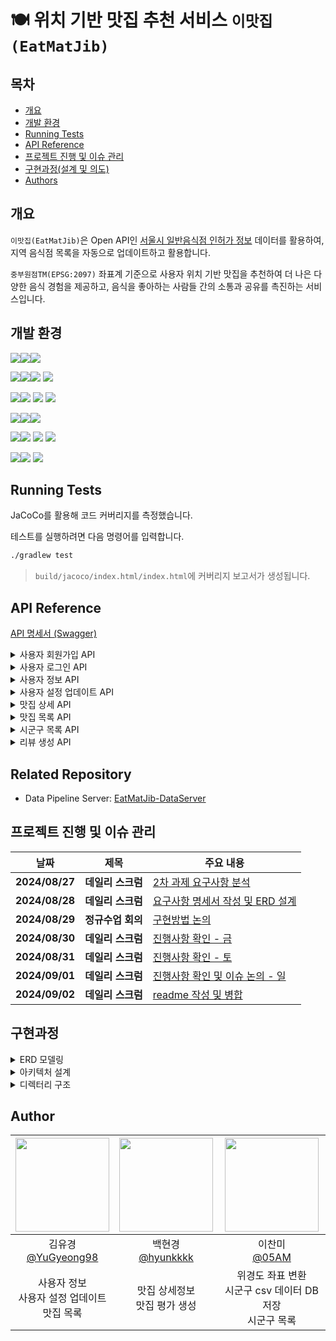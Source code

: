 # 🍽️ 위치 기반 맛집 추천 서비스 `이맛집(EatMatJib)`

## 목차

- [개요](#개요)
- [개발 환경](#skills)
- [Running Tests](#running-tests)
- [API Reference](#api-reference)
- [프로젝트 진행 및 이슈 관리](#프로젝트-진행-및-이슈-관리)
- [구현과정(설계 및 의도)](#구현과정설계-및-의도)
- [Authors](#authors)

## 개요

`이맛집(EatMatJib)`은 Open
API인 [서울시 일반음식점 인허가 정보](https://data.seoul.go.kr/dataList/OA-16094/S/1/datasetView.do) 데이터를 활용하여, 지역
음식점 목록을 자동으로 업데이트하고 활용합니다.

`중부원점TM(EPSG:2097)` 좌표계 기준으로 사용자 위치 기반 맛집을 추천하여 더 나은 다양한 음식 경험을 제공하고, 음식을 좋아하는 사람들 간의 소통과 공유를 촉진하는
서비스입니다.

## 개발 환경

<img src="https://img.shields.io/badge/Language-%23121011?style=for-the-badge"><img src="https://img.shields.io/badge/java-007396?style=for-the-badge&logo=OpenJDK&logoColor=white"><img src="https://img.shields.io/badge/17-515151?style=for-the-badge">

<img src="https://img.shields.io/badge/Framework-%23121011?style=for-the-badge"><img src="https://img.shields.io/badge/springboot-6DB33F?style=for-the-badge&logo=springboot&logoColor=white"><img src="https://img.shields.io/badge/3.3.2-515151?style=for-the-badge"> <img src="https://img.shields.io/badge/Spring Security-6DB33F?style=for-the-badge&logo=Spring Security&logoColor=white">

<img src="https://img.shields.io/badge/Database-%23121011?style=for-the-badge"><img src="https://img.shields.io/badge/MySQL-4479A1?style=for-the-badge&logo=MySQL&logoColor=white"> <img src="https://img.shields.io/badge/JPA-6DB33F?style=for-the-badge&logo=&logoColor=white"> <img src="https://img.shields.io/badge/querydsl-6DB33F?style=for-the-badge&logo=&logoColor=white">

<img src="https://img.shields.io/badge/Build-%23121011?style=for-the-badge"><img src="https://img.shields.io/badge/Gradle-02303A?style=for-the-badge&logo=Gradle&logoColor=white"><img src="https://img.shields.io/badge/8.8-515151?style=for-the-badge">

<img src="https://img.shields.io/badge/Deployment-%23121011?style=for-the-badge"><img src="https://img.shields.io/badge/aws%20EC2-FF9900?style=for-the-badge&logo=Amazon%20EC2&logoColor=white"> <img src="https://img.shields.io/badge/flyway-CC0200?style=for-the-badge&logo=flyway&logoColor=white"> <img src="https://img.shields.io/badge/aws rds-527FFF?style=for-the-badge&logo=amazonrds&logoColor=white">

<img src="https://img.shields.io/badge/version control-%23121011?style=for-the-badge"><img src="https://img.shields.io/badge/git-F05032?style=for-the-badge&logo=git&logoColor=white"> <img src="https://img.shields.io/badge/github-181717?style=for-the-badge&logo=github&logoColor=white">

## Running Tests

JaCoCo를 활용해 코드 커버리지를 측정했습니다.

테스트를 실행하려면 다음 명령어를 입력합니다.

```bash
./gradlew test
```

> `build/jacoco/index.html/index.html`에 커버리지 보고서가 생성됩니다.

## API Reference

[API 명세서 (Swagger)](http://43.202.246.107:9010/swagger-ui/index.html#/)

<details>
<summary>사용자 회원가입 API</summary>

> 사용자는 계정, 비밀번호로 회원가입이 가능합니다.

```java
POST /api/v1/members/register
```

#### Request

```json
{
  "account": "tenten",
  "password": "password12!"
}
```

| Field      | Type     | Description |
|------------|----------|-------------|
| `account`  | `String` | 계정          |
| `password` | `String` | 비밀번호        |

#### Response

**1. 201 Created**

```json
HTTP/1.1 201
Content-Type: application/json

{
  "memberId": "1"
}
```

| Field      | Type   | Description |
|------------|--------|-------------|
| `memberId` | `Long` | 사용자 id      |

**2. 400 Bad Request**

```json
HTTP/1.1 400
Content-Type: application/json

{
  "message": "잘못된 요청입니다. 입력값을 확인하고 다시 시도해주세요.",
  "detail": [
    "계정은 1~50자만 가능합니다.",
    "계정은 필수 입력입니다.",
    "비밀번호는 필수 입력입니다.",
    "비밀번호는 1) 최소 10자 이상, 2) 숫자/문자/특수문자(!@#$%^&*) 중 2가지 이상 포함, 3) 3회 이상 연속되는 문자를 사용할 수 없습니다."
  ]
}
```

**3. 409 Conflict**

```json
HTTP/1.1 409
Content-Type: application/json

{
  "message": "이미 사용중인 계정입니다."
}
```

</details>

<details>
<summary>사용자 로그인 API</summary>

> 사용자는 계정, 비밀번호로 로그인이 가능하고, 로그인이 성공하면 JWT가 발급됩니다.

```java
POST /api/v1/members/login
```

#### Request

```json
{
  "account": "tenten",
  "password": "password12!"
}
```

| Field      | Type     | Description |
|------------|----------|-------------|
| `account`  | `String` | 계정          |
| `password` | `String` | 비밀번호        |

#### Response

**1. 200 Ok**

```json
HTTP/1.1 200
Content-Type: application/json

{
  "account": "tenten",
  "accessToken": "eyJhbGciOiJIUzM4NCJ9.eyJzdWIiOiJ0ZW50ZW4yIiwicm9sZSI6IlBSRV9NRU1CRVIiLCJhY2NvdW50IjoidGVudGVuMiIsImlhdCI6MTcyNDU5NTI3NiwiZXhwIjoxNzI4MTk1Mjc2fQ.kHK0gWjmKkJSjJCWCnoSmP3pGnT5O9OWOf74iQ-yupl7TzenIEXJvzu00UT0dxYq",
  "refreshToken": "eyJhbGciOiJIUzM4NCJ9.eyJleHAiOjI5MzQxOTUyNzZ9.mzsurji239LQi8mVYlW_f6Flld9zt36Sh5X9J2RamlymONrRjek13inUabyB4KO8"
}
```

| Field          | Type     | Description |
|----------------|----------|-------------|
| `account`      | `String` | 계정          |
| `accessToken`  | `String` | JWT 액세스 토큰  |
| `refreshToken` | `String` | JWT 리프레시 토큰 |

**2. 400 Bad Request**

```json
HTTP/1.1 400
Content-Type: application/json

{
  "message": "잘못된 요청입니다. 입력값을 확인하고 다시 시도해주세요.",
  "detail": [
    "계정은 필수 입력입니다.",
    "비밀번호는 필수 입력입니다."
  ]
}
```

**3. 401 Unauthorized**

```json
HTTP/1.1 401
Content-Type: application/json

{
  "message": "존재하지 않는 계정입니다."
}
```

```json
HTTP/1.1 401
Content-Type: application/json

{
  "message": "비밀번호를 잘못 입력했습니다."
}
```

**4. 403 Forbidden**

```json
HTTP/1.1 403
Content-Type: application/json

{
  "message": "서비스 회원이 아닙니다. 이메일 인증을 먼저 해주세요."
}
```

</details>

<details>
<summary>사용자 정보 API</summary>

> 비밀번호를 제외한 모든 사용자 정보를 조회합니다.

```java
GET /api/v1/members/info
```

#### Response

**1. 200 Ok**

```json
HTTP/1.1 200
Content-Type: application/json

{
  "id": "1",
  "account": "tenten",
  "x": "200000.123456789",
  "y": "200000.123456789",
  "isRecommendationActive": "true",
  "joindAt": "2024-09-02"
}
```

| Field                    | Type         | Description    |
|--------------------------|--------------|----------------|
| `id`                     | `Long`       | 사용자 id         |
| `account`                | `String`     | 계정             |
| `x`                      | `BigDecimal` | x 좌표           |
| `y`                      | `BigDecimal` | y 좌표           |
| `isRecommendationActive` | `Boolean`    | 점심 추천 기능 사용 여부 |
| `joindAt`                | `LocalDate`  | 가입 날짜          |

**2. 404 Not Found**

```json
HTTP/1.1 404
Content-Type: application/json

{
  "message": "존재하지 않는 멤버입니다."
}
```

</details>

<details>
<summary>사용자 설정 업데이트 API</summary>

> 사용자의 위치(x, y 좌표) 및 점심 추천 기능 사용 여부를 업데이트합니다.

```java
PATCH /api/v1/members/info
```

#### Request

```json
{
  "lat": "37.5665",
  "lon": "126.9780",
  "isRecommendationActive": true
}
```

| Field                    | Type      | Description    |
|--------------------------|-----------|----------------|
| `lat`                    | `Double`  | 위도             |
| `lon`                    | `Double`  | 경도             |
| `isRecommendationActive` | `Boolean` | 점심 추천 기능 사용 여부 |

#### Response

**1. 200 Ok**

```json
HTTP/1.1 200
Content-Type: application/json

{
  "x": "200000.123456789",
  "y": "200000.123456789",
  "isRecommendationActive": true,
}
```

| Field                    | Type         | Description    |
|--------------------------|--------------|----------------|
| `x`                      | `BigDecimal` | x 좌표           |
| `y`                      | `BigDecimal` | y 좌표           |
| `isRecommendationActive` | `Boolean`    | 점심 추천 기능 사용 여부 |

**2. 404 Not Found**

```json
HTTP/1.1 404
Content-Type: application/json

{
  "message": "존재하지 않는 멤버입니다."
}
```

</details>

<details>
<summary>맛집 상세 API</summary>

> 사용자가 음식점의 상세 정보를 조회합니다.

```
GET /api/v1/restaurants/{restaurandId}/detail
```

#### response

**1. 200 OK**
```json
HTTP/1.1 200
Content-Type: application/json
[
  {
  "id": 1,
  "name": "김밥천국",
  "zipCode": "12345",
  "address": "서울시 강남구",
  "cuisine": "양식",
  "x": 0E-10,
  "y": 0E-10,
  "phoneNumber": "010-2",
  "homepageUrl": "http://",
  "avgScore": 0.00,
  "viewCount": 10,
  "updatedAt": "2023-01-01T14:00:00",
  "reviews": [
  {
  "id": 2,
  "content": "짱",
  "score": 5,
  "createdAt": "2024-09-02T14:00:00"
  }
]
```

**2. 404 Not Found**
```json
HTTP/1.1 404
Content-Type: application/json

{
  "message" : "음식점이 존재하지 않습니다."
}
```
</details>

<details>
<summary>맛집 목록 API</summary>

> 사용자 위도, 경도 위치에서 범위(1, 5, 10km) 이내의 맛집 목록을 조회합니다.

```java
GET /api/v1/restaurants
```

#### Request

| Parameter    | Type     | Default Value | Description |
|:-------------|:---------|:--------------|:------------|
| `lat`        | `double` | 필수 값          | 위도          |
| `lon`        | `double` | 필수 값          | 경도          |
| `range`      | `int`    | 필수 값          | 범위(km)      |
| `keyword`    | `String` | 선택 값          | 검색어         |
| `filterBy`   | `String` | 선택 값          | 필터링 기준      |
| `orderBy`    | `String` | distance,rate | 정렬 기준       |
| `pageNumber` | `int`    | 0             | 페이지 번호      |
| `pageSize`   | `int`    | 10            | 페이지 크기      |

#### Response

**1. 200 Ok**

```json
HTTP/1.1 200
Content-Type: application/json

[
{
  "id": "1",
  "name": "치카바",
  "address": "서울특별시 송파구 송이로20길 12-1, 1층 101호 (가락동)",
  "zipCode": "05712",
  "cuisine": "일식",
  "phoneNumber": "02 448 6648",
  "homepageUrl": "https://chikaba.com",
  "avgScore": "4.5"
},
...
{
  "id": "2",
  "name": "매취랑 동대문점",
  "address": "서울특별시 중구 을지로6가 18-137",
  "zipCode": "05713",
  "cuisine": "한식",
  "phoneNumber": "02 448 6649",
  "homepageUrl": "https://dongdaemun.com",
  "avgScore": "4.3"
}
]
```

| Parameter     | Type         | Description |
|:--------------|:-------------|:------------|
| `id`          | `Long`       | 사업장명 id     |
| `name`        | `String`     | 사업장명        |
| `address`     | `String`     | 주소          |
| `zipCode`     | `String`     | 우편번호        |
| `cuisine`     | `String`     | 업태구분명       |
| `phoneNumber` | `String`     | 전화번호        |
| `homepageUrl` | `String`     | 홈페이지 주소     |
| `avgScore`    | `BigDecimal` | 평점          |

**2. 404 Not Found**

```json
HTTP/1.1 404
Content-Type: application/json

{
  "message": "존재하지 않는 멤버입니다."
}
```

</details>

</details>

<details>
<summary>시군구 목록 API</summary>

> 서울시의 시군구 목록을 조회합니다.

```java
GET /api/v1/regions
```

#### Response

**1. 200 Ok**

```json
HTTP/1.1 200
Content-Type: application/json

[
  {
  "city": "서울",
  "district": "강남구"
  },
        ...
  {
  "city": "서울",
  "district": "중랑구"
  }
]
```

| Field      | Type     | Description |
|------------|----------|-------------|
| `city`     | `String` | 시-도        |
| `district` | `String` | 시군구       |
</details>

<details>
<summary>리뷰 생성 API</summary>

> 사용자가 음식점의 리뷰를 생성합니다.

```
POST /api/v1/reviews
```

#### request
| Parameter   | Type     | Default Value           | Description |
| :--------   | :------- | :-------------------    |:------------|
| `memberAccount`    | `String`|     		| 	멤버 계정명		   |
| `restaurantId` | `Long` |    			| 	음식점 id			  |
| `content` | `String` |  ""    			| 	리뷰 내용				  |
| `score` | `Int` | 5     | 	점수         |

#### response

**1. 201 Created**
```json
HTTP/1.1 201
Content-Type: application/json

{
  "message": "리뷰가 생성되었습니다."
}
```

**2. 404 Not Found**
```json
HTTP/1.1 404
Content-Type: application/json

{
  "message" : "존재하지 않는 멤버입니다."
}
```

**3. 404 Not Found**
```json
HTTP/1.1 404
Content-Type: application/json

{
  "message" : "음식점이 존재하지 않습니다."
}
```
</details>

## Related Repository
- Data Pipeline Server: 
[EatMatJib-DataServer](https://github.com/team-TEN-TEN/EatMatJib-DataServer)

## 프로젝트 진행 및 이슈 관리

| 날짜             | 제목          | 주요 내용                                                                                        |
|----------------|-------------|----------------------------------------------------------------------------------------------|
| **2024/08/27** | **데일리 스크럼** | [2차 과제 요구사항 분석](https://sebel.notion.site/2-f0ffe0256531438cae2cb64b73526bf1?pvs=4)          |
| **2024/08/28** | **데일리 스크럼** | [요구사항 명세서 작성 및 ERD 설계](https://sebel.notion.site/ERD-d40bc258a8c943c18c69118d1538e2d4?pvs=4) |
| **2024/08/29** | **정규수업 회의** | [구현방법 논의](https://sebel.notion.site/e087ed0c12c646a5a742b829e3512abe?pvs=4)                  |
| **2024/08/30** | **데일리 스크럼** | [진행사항 확인 - 금](https://sebel.notion.site/127e49c7ce6f4b87aedbe333d96eb5a4?pvs=4)              |
| **2024/08/31** | **데일리 스크럼** | [진행사항 확인 - 토](https://sebel.notion.site/659a7398f32d4743b9cda5bf545abad8?pvs=4)              |
| **2024/09/01** | **데일리 스크럼** | [진행사항 확인 및 이슈 논의 - 일](https://sebel.notion.site/9d6690497a394d8180f3b95c10bac68e?pvs=4)      |
| **2024/09/02** | **데일리 스크럼** | [readme 작성 및 병합](https://sebel.notion.site/readme-40883bb1f1694142b9ab049dc0abed6e?pvs=4)    |

## 구현과정

<details>
<summary>ERD 모델링</summary>

![eatmatjib_erd](https://github.com/user-attachments/assets/a2036a1c-8994-4caf-ac14-fe61bf3cb594)

- member (사용자)
    - 서비스에 등록한 사용자
    - 위경도를 변환한 좌표(x, y) 및 점심 추천 기능 사용 여부 저장
- review (평가)
    - 사용자의 맛집 평가 데이터
- restaurant (음식점)
    - Open API 서울시 일반음식점 데이터
- region (지역)
    - 시군구 csv 데이터에서 시도(city), 시군구(district)를 추출하여 저장

</details>
<details>
<summary>아키텍처 설계</summary>

- 도메인 주도 설계(DDD) 기반의 계층형 아키텍처
    - 프로젝트의 규모가 크지 않기 때문에, 복잡한 아키텍처보다 간단하면서도 효과적인 계층형 아키텍처를 선택
    - 팀원 간 역할 분담이 용이하고, 도메인 로직의 명확한 구현을 위해 DDD 기반의 도메인 패키지 분리

</details>
<details>
<summary>디렉터리 구조</summary>

```plain
├── 📂 server
│   ├── 📂 common
│   │   ├── 📂 config
│   │   ├── 📂 exception
│   │   ├── 📂 model
│   │   └── 📂 util
│   ├── 📂 member
│   │   ├── 📂 controller
│   │   ├── 📂 domain
│   │   ├── 📂 repository
│   │   └── 📂 service
│   ├── 📂 region
│   ├── 📂 restaurant
│   ├── 📂 reiview
```

</details>

## Author

| <img src="https://avatars.githubusercontent.com/u/58517873?v=4" width="150" height="150"/> | <img src="https://avatars.githubusercontent.com/u/114724461?s=400&v=4" width="150" height="150"/> | <img src="https://avatars.githubusercontent.com/u/83827023?v=4" width="150" height="150"/> |
|:------------------------------------------------------------------------------------------:|:-------------------------------------------------------------------------------------------------:|:------------------------------------------------------------------------------------------:|
|                    김유경<br/>[@YuGyeong98](https://github.com/YuGyeong98)                    |                         백현경<br/>[@hyunkkkk](https://github.com/hyunkkkk)                          |                          이찬미<br/>[@05AM](https://github.com/05AM)                          |
|                              사용자 정보<br/>사용자 설정 업데이트<br/>맛집 목록                              |                                       맛집 상세정보<br/>맛집 평가 생성                                        |                         위경도 좌표 변환<br/>시군구 csv 데이터 DB 저장<br/>시군구 목록                         |
